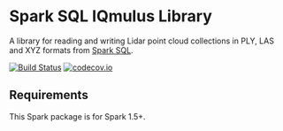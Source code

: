 # Spark SQL IQmulus Library

A library for reading and writing Lidar point cloud collections in PLY, LAS and XYZ formats from [Spark SQL](http://spark.apache.org/docs/latest/sql-programming-guide.html).

[![Build Status](https://travis-ci.org/IGNF/spark-iqmulus.svg?branch=master)](https://travis-ci.org/IGNF/spark-iqmulus)
[![codecov.io](http://codecov.io/github/IGNF/spark-iqmulus/coverage.svg?branch=master)](http://codecov.io/github/IGNF/spark-iqmulus?branch=master)

## Requirements

This Spark package is for Spark 1.5+.
